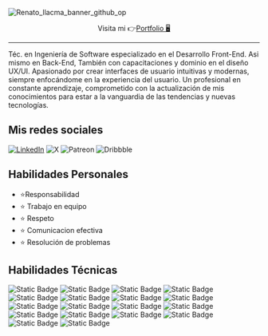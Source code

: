 ![Renato_llacma_banner_github_op](https://github.com/user-attachments/assets/5174db32-2658-44ee-a4ba-4e605a5c54cb)

<p align="center">Visita mi 👉<a href="https://renatodevs.pages.dev/" target="_blank" rel="noopener noreferrer">Portfolio 🖥️</a></p>
<hr/>

<p color="blue">Téc. en Ingeniería de Software especializado en el Desarrollo Front-End. Asi mismo en Back-End, 
También con capacitaciones y dominio en el diseño UX/UI. Apasionado por crear interfaces de usuario intuitivas y modernas, siempre enfocándome en la experiencia del usuario. Un profesional en constante 
aprendizaje, comprometido con la actualización de mis conocimientos para estar a la vanguardia de las tendencias y 
 nuevas tecnologías.</p>

<h2>Mis redes sociales</h2>

[![LinkedIn](https://img.shields.io/badge/linkedin-%230077B5.svg?style=for-the-badge&logo=linkedin&logoColor=white)](https://www.linkedin.com/in/a-renato-devv/)
![X](https://img.shields.io/badge/X-%23000000.svg?style=for-the-badge&logo=X&logoColor=white)
![Patreon](https://img.shields.io/badge/Patreon-F96854?style=for-the-badge&logo=patreon&logoColor=white)
	![Dribbble](https://img.shields.io/badge/Dribbble-EA4C89?style=for-the-badge&logo=dribbble&logoColor=white)


<h2>Habilidades Personales</h2>

- ⭐Responsabilidad   
- ⭐	  Trabajo en equipo   
- ⭐	 Respeto   
- ⭐	  Comunicacion efectiva   
- ⭐	  Resolución de problemas   


<h2>Habilidades Técnicas</h2> 

![Static Badge](https://img.shields.io/badge/html5-%23003E42?style=for-the-badge&logo=html5&logoSize=auto&labelColor=%23003E42&color=%23003E42) ![Static Badge](https://img.shields.io/badge/css-%23003E42?style=for-the-badge&logo=css&logoColor=white&logoSize=auto&labelColor=%23003E42&color=%23003E42) ![Static Badge](https://img.shields.io/badge/bootstrap-%23003E42?style=for-the-badge&logo=bootstrap&logoSize=auto&labelColor=%23003E42&color=%23003E42) ![Static Badge](https://img.shields.io/badge/tailwind%20css-%23003E42?style=for-the-badge&logo=tailwind%20css&logoColor=celest&logoSize=auto&labelColor=%23003E42&color=%23003E42) ![Static Badge](https://img.shields.io/badge/javascript-%23003E42?style=for-the-badge&logo=javascript&logoColor=auto&logoSize=auto&labelColor=%23003E42&color=%23003E42) ![Static Badge](https://img.shields.io/badge/astro-%23003E42?style=for-the-badge&logo=astro&logoSize=auto&labelColor=%23003E42&color=%23003E42) ![Static Badge](https://img.shields.io/badge/react-%23003E42?style=for-the-badge&logo=react&logoSize=auto&labelColor=%23003E42&color=%23003E42) ![Static Badge](https://img.shields.io/badge/Next%20js-%23003E42?style=for-the-badge&logo=Next.js&logoSize=auto&labelColor=%23003E42&color=%23003E42) ![Static Badge](https://img.shields.io/badge/php-%23003E42?style=for-the-badge&logo=php&logoSize=auto&labelColor=%23003E42&color=%23003E42) ![Static Badge](https://img.shields.io/badge/laravel-%23003E42?style=for-the-badge&logo=laravel&logoSize=auto&labelColor=%23003E42&color=%23003E42) ![Static Badge](https://img.shields.io/badge/python-%23003E42?style=for-the-badge&logo=python&logoSize=auto&labelColor=%23003E42&color=%23003E42) ![Static Badge](https://img.shields.io/badge/django-%23003E42?style=for-the-badge&logo=django&logoSize=auto&labelColor=%23003E42&color=%23003E42) ![Static Badge](https://img.shields.io/badge/fast%20api-%23003E42?style=for-the-badge&logo=fastapi&logoSize=auto&labelColor=%23003E42&color=%23003E42) ![Static Badge](https://img.shields.io/badge/my%20sql-%23003E42?style=for-the-badge&logo=mysql&logoSize=auto&labelColor=%23003E42&color=%23003E42) ![Static Badge](https://img.shields.io/badge/postgre%20sql-%23003E42?style=for-the-badge&logo=postgresql&logoSize=auto&labelColor=%23003E42&color=%23003E42) ![Static Badge](https://img.shields.io/badge/sql%20server-%23003E42?style=for-the-badge&logo=sql%20server&logoSize=auto&labelColor=%23003E42&color=%23003E42) ![Static Badge](https://img.shields.io/badge/figma-%23003E42?style=for-the-badge&logo=figma&logoSize=auto&labelColor=%23003E42&color=%23003E42) ![Static Badge](https://img.shields.io/badge/wordpress-%23003E42?style=for-the-badge&logo=wordpress&logoSize=auto&labelColor=%23003E42&color=%23003E42) 





